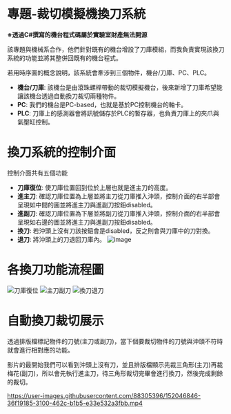 # 專題-裁切模擬機換刀系統
**※透過C#撰寫的機台程式碼屬於實驗室財產無法開源**

該專題與機械系合作，他們針對既有的機台增設了刀庫模組，而我負責實現該換刀系統的功能並將其整併回既有的機台程式。

若用時序圖的概念說明，該系統會牽涉到三個物件，機台/刀庫、PC、PLC。
* **機台/刀庫**: 該機台是由滾珠螺桿帶動的裁切模擬機台，後來新增了刀庫希望能讓該機台透過自動換刀裁切兩種物件。
* **PC**: 我們的機台是PC-based，也就是基於PC控制機台的軸卡。
* **PLC**: 刀庫上的感測器會將訊號儲存於PLC的暫存器，也負責刀庫上的夾爪與氣壓缸控制。
  
# 換刀系統的控制介面
控制介面共有五個功能
* **刀庫復位**: 使刀庫位置回到位於上層也就是進主刀的高度。
* **進主刀**: 確認刀庫位置為上層並將主刀從刀庫推入沖頭，控制介面的右半部會呈現如中間的圖並將進主刀與進副刀按鈕disabled。
* **進副刀**: 確認刀庫位置為下層並將副刀從刀庫推入沖頭，控制介面的右半部會呈現如右邊的圖並將進主刀與進副刀按鈕disabled。
* **換刀**: 若沖頭上沒有刀該按鈕會是disabled，反之則會與刀庫中的刀對換。
* **退刀**: 將沖頭上的刀退回刀庫內。
![image](https://user-images.githubusercontent.com/88305396/151932676-3656d6fd-fcb8-47e3-9ec5-71ede9c41a9e.png)
  
# 各換刀功能流程圖
![刀庫復位](https://user-images.githubusercontent.com/88305396/152029704-05aca64f-a12d-45ca-8e0c-e21f07215d51.png)
![主刀副刀](https://user-images.githubusercontent.com/88305396/152031561-99571bdb-ad6b-4f71-852e-fa3502ab7106.png)
![換刀退刀](https://user-images.githubusercontent.com/88305396/152031578-ce9f64ae-7dd4-41ff-8fc7-7ab494fd6d9b.png)
  
# 自動換刀裁切展示
透過排版檔標記物件的刀號(主刀或副刀)，當下個要裁切物件的刀號與沖頭不符時就會進行相對應的功能。

影片的最開始我們可以看到沖頭上沒有刀，並且排版檔顯示先裁三角形(主刀)再裁梅花(副刀)，所以會先執行進主刀，待三角形裁切完畢會進行換刀，然後完成剩餘的裁切。


https://user-images.githubusercontent.com/88305396/152046846-36f19185-3100-462c-b1b5-e33e532a3fbb.mp4

